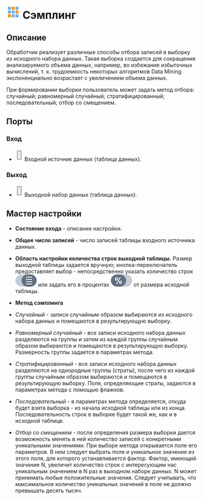 # ![ ](../../media/app/icons/component-18/component-default-26.svg) Сэмплинг

## Описание

Обработчик реализует различные способы отбора записей в выборку из исходного набора данных. Такая выборка создается для сокращения анализируемого объема данных, например, во избежание избыточных вычислений, т. к. трудоемкость некоторых алгоритмов Data Mining экспоненциально возрастает с увеличением объема данных.

При формировании выборки пользователь может задать метод отбора: случайный; равномерный случайный; стратифицированный; последовательный; отбор со смещением.

## Порты

### Вход

* ![](../../media/app/icons/ports/table-inactive.svg) Входной источник данных (таблица данных). 

### Выход

* ![](../../media/app/icons/ports/table-inactive.svg) Выходной набор данных (таблица данных).

## Мастер настройки

* **Состояние входа** - описание настройки.

* **Общее число записей** - число записей таблицы входного источника данных.

* **Область настройки количества строк выходной таблицы.**
Размер выходной таблицы задается вручную; кнопка-переключатель предоставляет выбор - непосредственно указать количество строк ![](../../media/app/icons/toolbar-18/sampling-sizetype-switch-row.svg) или задать его в процентах ![](../../media/app/icons/toolbar-18/sampling-sizetype-switch-percent.svg) от размера исходной таблицы.

* **Метод сэмплинга**

* *Случайный* - записи случайным образом выбираются из исходного набора данных и помещаются в результирующую выборку.
* *Равномерный случайный* - все записи исходного набора данных разделяются на группы и затем из каждой группы случайным образом выбираются и помещаются в результирующую выборку. Размерность группы задается в параметрах метода.
* *Стратифицированный* - все записи исходного набора данных разделяются на однородные группы (страты), после чего из каждой группы случайным образом выбираются и помещаются в результирующую выборку. Поля, определяющие страты, задаются в параметрах метода с помощью флажков.
* *Последовательный* - в параметрах метода определяется, откуда будет взята выборка - из начала исходной таблицы или из конца. Последовательность строк в выборке будет такой же, как и в исходной таблице.
* *Отбор со смещением* - после определения размера выборки дается возможность менять в ней количество записей с конкретными уникальными значениями. При выборе метода открывается поле его параметров. В нем следует выбрать поле и уникальное значение из этого поля, для которого устанавливается фактор. Фактор, имеющий значение N, увеличит количество строк с интересующим нас уникальным значением в N раз в выходном наборе данных. N может принимать любые положительные значения. Следует учитывать, что максимальное количество уникальных значений в поле не должно превышать десять тысяч.
